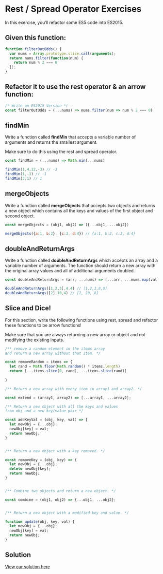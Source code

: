 # Rest / Spread Operator Exercises

In this exercise, you’ll refactor some ES5 code into ES2015.

## Given this function:

```js
function filterOutOdds() {
  var nums = Array.prototype.slice.call(arguments);
  return nums.filter(function(num) {
    return num % 2 === 0
  });
}
```

## Refactor it to use the rest operator & an arrow function:

```js
/* Write an ES2015 Version */
const filterOutOdds = (...nums) => nums.filter(num => num % 2 === 0)
```

## findMin

Write a function called **findMin** that accepts a variable number of arguments and returns the smallest argument.

Make sure to do this using the rest and spread operator.

```js
const findMin = (...nums) => Math.min(...nums)

findMin(1,4,12,-3) // -3
findMin(1,-1) // -1
findMin(3,1) // 1
```

## mergeObjects

Write a function called **mergeObjects** that accepts two objects and returns a new object which contains all the keys and values of the first object and second object.

```js
const mergeObjects = (obj1, obj2) => ({...obj1, ...obj2})

mergeObjects({a:1, b:2}, {c:3, d:4}) // {a:1, b:2, c:3, d:4}
```

## doubleAndReturnArgs

Write a function called **doubleAndReturnArgs** which accepts an array and a variable number of arguments. The function should return a new array with the original array values and all of additional arguments doubled.

```js
const doubleAndReturnArgs = (arr, ...nums) => [...arr, ...nums.map(val => val * 2)

doubleAndReturnArgs([1,2,3],4,4) // [1,2,3,8,8]
doubleAndReturnArgs([2],10,4) // [2, 20, 8]
```

## Slice and Dice!

For this section, write the following functions using rest, spread and refactor these functions to be arrow functions!

Make sure that you are always returning a new array or object and not modifying the existing inputs.

```js
/** remove a random element in the items array
and return a new array without that item. */

const removeRandom = items => {
  let rand = Math.floor(Math.random() * items.length)
  return [...items.slice(0, rand), ...items.slice(rand)]
  
}

/** Return a new array with every item in array1 and array2. */

const extend = (array1, array2) => [...array1, ...array2];

/** Return a new object with all the keys and values
from obj and a new key/value pair */

const addKeyVal = (obj, key, val) => {
  let newObj = {...obj};
  newObj[key] = val;
  return newObj;
}


/** Return a new object with a key removed. */

const removeKey = (obj, key) => {
  let newObj = {...obj};
  delete newObj[key];
  return newObj;
}


/** Combine two objects and return a new object. */

const combine = (obj1, obj2) => {...obj1, ...obj2};


/** Return a new object with a modified key and value. */

function update(obj, key, val) {
  let newObj = {...obj};
  newObj[key] = val;
  return newObj;
}
```

## Solution

[View our solution here](http://curric.rithmschool.com/springboard/exercises/js-rest-spread/solution/index.html)

